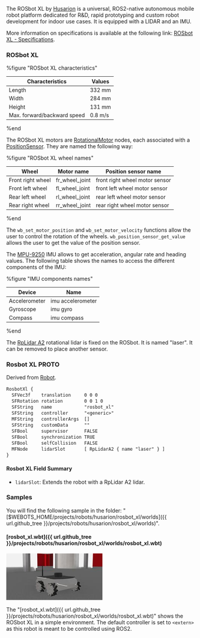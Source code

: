 The ROSbot XL by [Husarion](https://husarion.com/) is a universal, ROS2-native autonomous mobile robot platform dedicated for R&D, rapid prototyping and custom robot development for indoor use cases.
It is equipped with a LIDAR and an IMU.

More information on specifications is available at the following link: [ROSbot XL - Specifications](https://husarion.com/manuals/rosbot-xl/#specification).

### ROSbot XL

%figure "ROSbot XL characteristics"

| Characteristics             | Values       |
| --------------------------- | ------------ |
| Length                      | 332 mm       |
| Width                       | 284 mm       |
| Height                      | 131 mm       |
| Max. forward/backward speed | 0.8 m/s      |

%end

The ROSbot XL motors are [RotationalMotor](https://cyberbotics.com/doc/reference/rotationalmotor) nodes, each associated with a [PositionSensor](https://cyberbotics.com/doc/reference/positionsensor).
They are named the following way:

%figure "ROSbot XL wheel names"

| Wheel                | Motor name     | Position sensor name           |
| -------------------- | ---------------| ------------------------------ |
| Front right wheel    | fr\_wheel\_joint | front right wheel motor sensor |
| Front left wheel     | fl\_wheel\_joint | front left wheel motor sensor  |
| Rear left wheel      | rl\_wheel\_joint | rear left wheel motor sensor   |
| Rear right wheel     | rr\_wheel\_joint | rear right wheel motor sensor  |

%end

The `wb_set_motor_position` and `wb_set_motor_velocity` functions allow the user to control the rotation of the wheels.
`wb_position_sensor_get_value` allows the user to get the value of the position sensor.

The [MPU-9250](https://webots.cloud/run?url=https://github.com/cyberbotics/webots/blob/develop/projects/devices/tdk/protos/Mpu-9250.proto) IMU allows to get acceleration, angular rate and heading values.
The following table shows the names to access the different components of the IMU:

%figure "IMU components names"

| Device        | Name                        |
| ------------- | --------------------------- |
| Accelerometer | imu accelerometer           |
| Gyroscope     | imu gyro                    |
| Compass       | imu compass                 |

%end

The [RpLidar A2](https://webots.cloud/run?url=https://github.com/cyberbotics/webots/blob/develop/projects/devices/slamtec/protos/RpLidarA2.proto) rotational lidar is fixed on the ROSbot.
It is named "laser".
It can be removed to place another sensor.

### Rosbot XL PROTO

Derived from [Robot](https://cyberbotics.com/doc/reference/robot).

```
RosbotXl {
  SFVec3f    translation     0 0 0
  SFRotation rotation        0 0 1 0
  SFString   name            "rosbot_xl"
  SFString   controller      "<generic>"
  MFString   controllerArgs  []
  SFString   customData      ""
  SFBool     supervisor      FALSE
  SFBool     synchronization TRUE
  SFBool     selfCollision   FALSE
  MFNode     lidarSlot       [ RpLidarA2 { name "laser" } ]
}
```

#### Rosbot XL Field Summary

- `lidarSlot`: Extends the robot with a RpLidar A2 lidar.

### Samples

You will find the following sample in the folder: "[$WEBOTS\_HOME/projects/robots/husarion/rosbot\_xl/worlds]({{ url.github_tree }}/projects/robots/husarion/rosbot\_xl/worlds)".

#### [rosbot\_xl.wbt]({{ url.github_tree }}/projects/robots/husarion/rosbot\_xl/worlds/rosbot\_xl.wbt)

![rosbot\_xl.png](images/rosbot_xl/rosbot_xl.wbt.thumbnail.jpg)

The "[rosbot\_xl.wbt]({{ url.github_tree }}/projects/robots/husarion/rosbot\_xl/worlds/rosbot\_xl.wbt)" shows the ROSbot XL in a simple environment.
The default controller is set to `<extern>` as this robot is meant to be controlled using ROS2.
